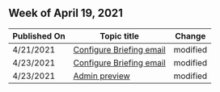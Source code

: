 <!-- This file is generated automatically each week. Changes made to this file will be overwritten.-->



## Week of April 19, 2021


| Published On |Topic title | Change |
|------|------------|--------|
| 4/21/2021 | [Configure Briefing email](/Briefing/be-admin) | modified |
| 4/23/2021 | [Configure Briefing email](/Briefing/be-admin) | modified |
| 4/23/2021 | [Admin preview](/Briefing/be-admin-trial) | modified |
